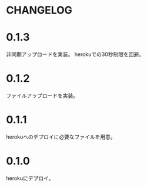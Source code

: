 CHANGELOG
==

0.1.3
====
非同期アップロードを実装。
herokuでの30秒制限を回避。

0.1.2
====
ファイルアップロードを実装。

0.1.1
====
herokuへのデプロイに必要なファイルを用意。

0.1.0
====
herokuにデプロイ。
